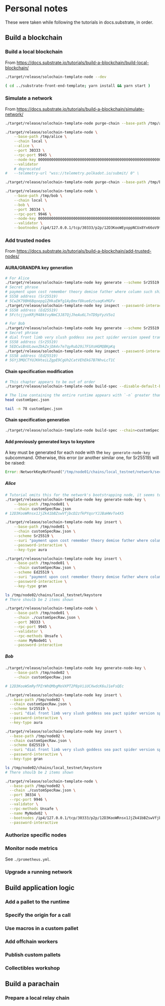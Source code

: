 # Personal notes

These were taken while following the tutorials in docs.substrate, in order.

## Build a blockchain

### Build a local blockchain

From https://docs.substrate.io/tutorials/build-a-blockchain/build-local-blockchain/

```bash
./target/release/solochain-template-node --dev

( cd ../substrate-front-end-template; yarn install && yarn start )
```

### Simulate a network

From https://docs.substrate.io/tutorials/build-a-blockchain/simulate-network/

```bash
./target/release/solochain-template-node purge-chain --base-path /tmp/alice --chain local

./target/release/solochain-template-node \
    --base-path /tmp/alice \
    --chain local \
    --alice \
    --port 30333 \
    --rpc-port 9945 \
    --node-key 0000000000000000000000000000000000000000000000000000000000000001 \
    --validator
    # deprecated
#   --telemetry-url "wss://telemetry.polkadot.io/submit/ 0" \

./target/release/solochain-template-node purge-chain --base-path /tmp/bob --chain local

./target/release/solochain-template-node \
    --base-path /tmp/bob \
    --chain local \
    --bob \
    --port 30334 \
    --rpc-port 9946 \
    --node-key 0000000000000000000000000000000000000000000000000000000000000002 \
    --validator \
    --bootnodes /ip4/127.0.0.1/tcp/30333/p2p/12D3KooWEyoppNCUx8Yx66oV9fJnriXwCcXwDDUA2kj6vnc6iDEp
```

### Add trusted nodes

From https://docs.substrate.io/tutorials/build-a-blockchain/add-trusted-nodes/

#### AURA/GRANDPA key generation

```bash
# For Alice
./target/release/solochain-template-node key generate --scheme Sr25519 --password-interactive
# Secret phrase
# payment upon cost remember theory demise father where column such shine kangaroo
# SS58 address (Sr25519)
# 5Cw2K79BH6Bqoepg1ZHkaEWfg1AyBmxf8kue6ztuaqKxMGFv
./target/release/solochain-template-node key inspect --password-interactive --scheme Ed25519 "payment upon cost remember theory demise father where column such shine kangaroo"
# SS58 address (Ed25519)
# 5FctcjjyxKRjM48ktvyNmC3J87QjJheAu6L7nTD9pYyzV5o1

# For Bob
./target/release/solochain-template-node key generate --scheme Sr25519 --password-interactive
# Secret phrase
# dial front limb very slush goddess sea pact spider version speed transfer
# SS58 address (Sr25519)
# 5EDCwiBnULowxZbkZxjDA4v7e7qyRub29i7FSXsHGMQBKpKq
./target/release/solochain-template-node key inspect --password-interactive --scheme Ed25519 "dial front limb very slush goddess sea pact spider version speed transfer"
# SS58 address (Ed25519)
# 5GYj3MQCTYUJKHteiLZgpE9CgUh2CatVEhEkG7B7NhvLcT1C
```

#### Chain specification modification

```bash
# This chapter appears to be out of order
./target/release/solochain-template-node build-spec --disable-default-bootnode --chain local > customSpec.json

# The line containing the entire runtime appears with `-n` greater than 11 
head customSpec.json

tail -n 78 customSpec.json
```

#### Chain specification generation

```bash
./target/release/solochain-template-node build-spec --chain=customSpec.json --raw --disable-default-bootnode > customSpecRaw.json
```

#### Add previously generated keys to keystore

A key must be generated for each node with the `key generate-node-key` subcommand.
Otherwise, this error (or another similar one, for Sr25519) will be raised:

```rust
Error::NetworkKeyNotFound("/tmp/node01/chains/local_testnet/network/secret_ed25519")
```

##### Alice

```bash
# Tutorial omits this for the network's bootstrapping node, it seems to have fallen out of date.
./target/release/solochain-template-node key generate-node-key \
    --base-path /tmp/node01 \
    --chain customSpecRaw.json
# 12D3KooWRnsx1JjZk41bBZswVfjbcD2zfkPYqsrYJJBaHWvTo4X5

./target/release/solochain-template-node key insert \
    --base-path /tmp/node01 \
    --chain customSpecRaw.json \
    --scheme Sr25519 \
    --suri "payment upon cost remember theory demise father where column such shine kangaroo" \
    --password-interactive \
    --key-type aura

./target/release/solochain-template-node key insert \
    --base-path /tmp/node01 \
    --chain customSpecRaw.json \
    --scheme Ed25519 \
    --suri "payment upon cost remember theory demise father where column such shine kangaroo" \
    --password-interactive \
    --key-type gran

ls /tmp/node02/chains/local_testnet/keystore
# There shoulb be 2 items shown

./target/release/solochain-template-node \
    --base-path /tmp/node01 \
    --chain ./customSpecRaw.json \
    --port 30333 \
    --rpc-port 9945 \
    --validator \
    --rpc-methods Unsafe \
    --name MyNode01 \
    --password-interactive
```

##### Bob

```bash
./target/release/solochain-template-node key generate-node-key \
    --base-path /tmp/node02 \
    --chain customSpecRaw.json

# 12D3KooWSmRyfPZrWhQMbgMoVXPT2P8pViiUCXwdcK6uJ1eFsQEc

./target/release/solochain-template-node key insert \
  --base-path /tmp/node02 \
  --chain customSpecRaw.json \
  --scheme Sr25519 \
  --suri "dial front limb very slush goddess sea pact spider version speed transfer" \
  --password-interactive \
  --key-type aura

./target/release/solochain-template-node key insert \
  --base-path /tmp/node02 \
  --chain customSpecRaw.json \
  --scheme Ed25519 \
  --suri "dial front limb very slush goddess sea pact spider version speed transfer" \
  --password-interactive \
  --key-type gran

ls /tmp/node02/chains/local_testnet/keystore
# There shoulb be 2 items shown 

./target/release/solochain-template-node \
  --base-path /tmp/node02 \
  --chain ./customSpecRaw.json \
  --port 30334 \
  --rpc-port 9946 \
  --validator \
  --rpc-methods Unsafe \
  --name MyNode02 \
  --bootnodes /ip4/127.0.0.1/tcp/30333/p2p/12D3KooWRnsx1JjZk41bBZswVfjbcD2zfkPYqsrYJJBaHWvTo4X5 \
  --password-interactive
```

### Authorize specific nodes

### Monitor node metrics

See `./prometheus.yml`.

### Upgrade a running network

## Build application logic

### Add a pallet to the runtime

### Specify the origin for a call

### Use macros in a custom pallet

### Add offchain workers

### Publish custom pallets

### Collectibles workshop

## Build a parachain

### Prepare a local relay chain